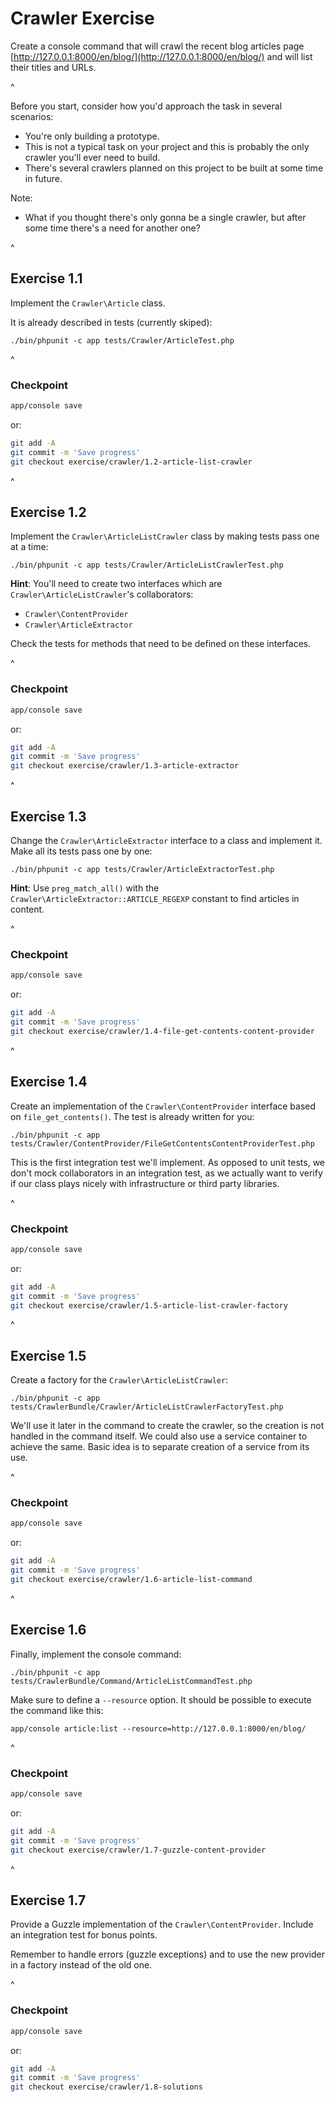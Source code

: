 # Crawler Exercise

Create a console command that will crawl the recent blog articles page
[http://127.0.0.1:8000/en/blog/](http://127.0.0.1:8000/en/blog/)
and will list their titles and URLs.

^

Before you start, consider how you'd approach the task in several scenarios:
* You're only building a prototype.
* This is not a typical task on your project
  and this is probably the only crawler you'll ever need to build.
* There's several crawlers planned on this project to be built
  at some time in future.

Note:
* What if you thought there's only gonna be a single crawler,
  but after some time there's a need for another one?

^

## Exercise 1.1

Implement the `Crawler\Article` class.

It is already described in tests (currently skiped):

    ./bin/phpunit -c app tests/Crawler/ArticleTest.php

^

### Checkpoint

```bash
app/console save
```

or:

```bash
git add -A
git commit -m 'Save progress'
git checkout exercise/crawler/1.2-article-list-crawler
```

^

## Exercise 1.2

Implement the `Crawler\ArticleListCrawler` class by making tests pass one at a time:

    ./bin/phpunit -c app tests/Crawler/ArticleListCrawlerTest.php

**Hint**: You'll need to create two interfaces which are `Crawler\ArticleListCrawler`'s
collaborators:
* `Crawler\ContentProvider`
* `Crawler\ArticleExtractor`

Check the tests for methods that need to be defined on these interfaces.

^

### Checkpoint

```bash
app/console save
```

or:

```bash
git add -A
git commit -m 'Save progress'
git checkout exercise/crawler/1.3-article-extractor
```

^

## Exercise 1.3

Change the `Crawler\ArticleExtractor` interface to a class and implement it.
Make all its tests pass one by one:

    ./bin/phpunit -c app tests/Crawler/ArticleExtractorTest.php

**Hint**: Use `preg_match_all()` with the `Crawler\ArticleExtractor::ARTICLE_REGEXP`
constant to find articles in content.

^

### Checkpoint

```bash
app/console save
```

or:

```bash
git add -A
git commit -m 'Save progress'
git checkout exercise/crawler/1.4-file-get-contents-content-provider
```

^

## Exercise 1.4

Create an implementation of the `Crawler\ContentProvider` interface
based on `file_get_contents()`. The test is already written for you:

    ./bin/phpunit -c app tests/Crawler/ContentProvider/FileGetContentsContentProviderTest.php

This is the first integration test we'll implement. As opposed
to unit tests, we don't mock collaborators in an integration test,
as we actually want to verify if our class plays nicely with
infrastructure or third party libraries.

^

### Checkpoint

```bash
app/console save
```

or:

```bash
git add -A
git commit -m 'Save progress'
git checkout exercise/crawler/1.5-article-list-crawler-factory
```

^

## Exercise 1.5

Create a factory for the `Crawler\ArticleListCrawler`:

    ./bin/phpunit -c app tests/CrawlerBundle/Crawler/ArticleListCrawlerFactoryTest.php

We'll use it later in the command to create the crawler, so
the creation is not handled in the command itself.
We could also use a service container to achieve the same.
Basic idea is to separate creation of a service from its use.

^

### Checkpoint

```bash
app/console save
```

or:

```bash
git add -A
git commit -m 'Save progress'
git checkout exercise/crawler/1.6-article-list-command
```

^

## Exercise 1.6

Finally, implement the console command:

    ./bin/phpunit -c app tests/CrawlerBundle/Command/ArticleListCommandTest.php

Make sure to define a `--resource` option.
It should be possible to execute the command like this:

    app/console article:list --resource=http://127.0.0.1:8000/en/blog/

^

### Checkpoint

```bash
app/console save
```

or:

```bash
git add -A
git commit -m 'Save progress'
git checkout exercise/crawler/1.7-guzzle-content-provider
```

^

## Exercise 1.7

Provide a Guzzle implementation of the `Crawler\ContentProvider`.
Include an integration test for bonus points.

Remember to handle errors (guzzle exceptions) and to use
the new provider in a factory instead of the old one.

^

### Checkpoint

```bash
app/console save
```

or:

```bash
git add -A
git commit -m 'Save progress'
git checkout exercise/crawler/1.8-solutions
```
